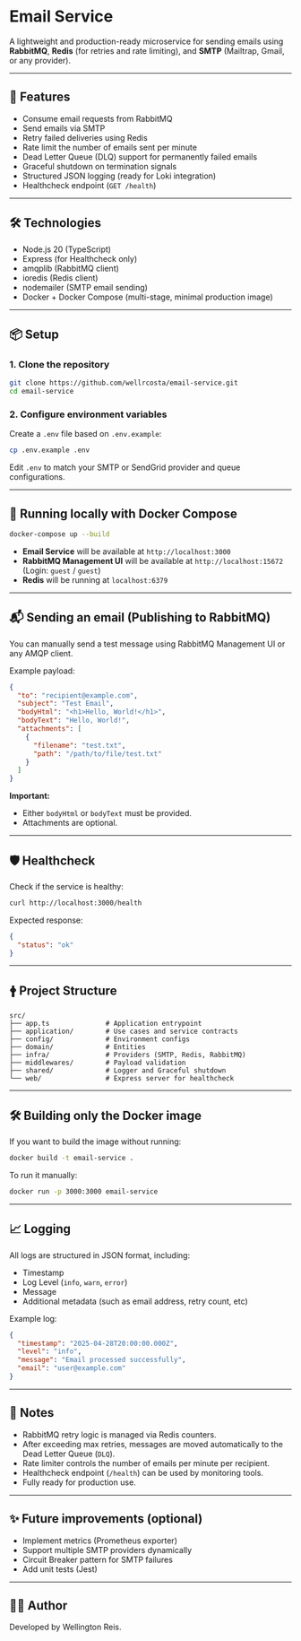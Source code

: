 # Email Service

A lightweight and production-ready microservice for sending emails using **RabbitMQ**, **Redis** (for retries and rate limiting), and **SMTP** (Mailtrap, Gmail, or any provider).

---

## 🚀 Features

- Consume email requests from RabbitMQ
- Send emails via SMTP
- Retry failed deliveries using Redis
- Rate limit the number of emails sent per minute
- Dead Letter Queue (DLQ) support for permanently failed emails
- Graceful shutdown on termination signals
- Structured JSON logging (ready for Loki integration)
- Healthcheck endpoint (`GET /health`)

---

## 🛠️ Technologies

- Node.js 20 (TypeScript)
- Express (for Healthcheck only)
- amqplib (RabbitMQ client)
- ioredis (Redis client)
- nodemailer (SMTP email sending)
- Docker + Docker Compose (multi-stage, minimal production image)

---

## 📦 Setup

### 1. Clone the repository

```bash
git clone https://github.com/wellrcosta/email-service.git
cd email-service 
```

### 2. Configure environment variables

Create a `.env` file based on `.env.example`:

```bash
cp .env.example .env
```

Edit `.env` to match your SMTP or SendGrid provider and queue configurations.

---

## 🐳 Running locally with Docker Compose

```bash
docker-compose up --build
```

- **Email Service** will be available at `http://localhost:3000`
- **RabbitMQ Management UI** will be available at `http://localhost:15672`  
  (Login: `guest` / `guest`)
- **Redis** will be running at `localhost:6379`

---

## 📬 Sending an email (Publishing to RabbitMQ)

You can manually send a test message using RabbitMQ Management UI or any AMQP client.

Example payload:

```json
{
  "to": "recipient@example.com",
  "subject": "Test Email",
  "bodyHtml": "<h1>Hello, World!</h1>",
  "bodyText": "Hello, World!",
  "attachments": [
    {
      "filename": "test.txt",
      "path": "/path/to/file/test.txt"
    }
  ]
}
```

**Important:**
- Either `bodyHtml` or `bodyText` must be provided.
- Attachments are optional.

---

## 🛡️ Healthcheck

Check if the service is healthy:

```bash
curl http://localhost:3000/health
```

Expected response:

```json
{
  "status": "ok"
}
```

---

## 🛉 Project Structure

```
src/
├── app.ts              # Application entrypoint
├── application/        # Use cases and service contracts
├── config/             # Environment configs
├── domain/             # Entities
├── infra/              # Providers (SMTP, Redis, RabbitMQ)
├── middlewares/        # Payload validation
├── shared/             # Logger and Graceful shutdown
└── web/                # Express server for healthcheck
```

---

## 🛠️ Building only the Docker image

If you want to build the image without running:

```bash
docker build -t email-service .
```

To run it manually:

```bash
docker run -p 3000:3000 email-service
```

---

## 📈 Logging

All logs are structured in JSON format, including:

- Timestamp
- Log Level (`info`, `warn`, `error`)
- Message
- Additional metadata (such as email address, retry count, etc)

Example log:

```json
{
  "timestamp": "2025-04-28T20:00:00.000Z",
  "level": "info",
  "message": "Email processed successfully",
  "email": "user@example.com"
}
```

---

## 🧠 Notes

- RabbitMQ retry logic is managed via Redis counters.
- After exceeding max retries, messages are moved automatically to the Dead Letter Queue (`DLQ`).
- Rate limiter controls the number of emails per minute per recipient.
- Healthcheck endpoint (`/health`) can be used by monitoring tools.
- Fully ready for production use.

---

## ✨ Future improvements (optional)

- Implement metrics (Prometheus exporter)
- Support multiple SMTP providers dynamically
- Circuit Breaker pattern for SMTP failures
- Add unit tests (Jest)

---

## 👨‍💻 Author

Developed by Wellington Reis.
